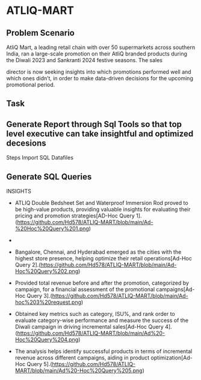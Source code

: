 # ATLIQ-MART

Problem Scenario
-------------------------------------------------------------------------------------------------------------------------------------------------------------------
AtliQ Mart, a leading retail chain with over 50 supermarkets across southern India, ran a large-scale promotion on their AtliQ branded products during the Diwali 2023 and Sankranti 2024 festive seasons. The sales

director is now seeking insights into which promotions performed well and which ones didn’t, in order to make data-driven decisions for the upcoming promotional period.

Task
-------------------------------------------------------------------------------------------------------------------------------------------------------------------
Generate Report through Sql Tools so that top level executive can take insightful and optimized decesions
-------------------------------------------------------------------------------------------------------------------------------------------------------------------
Steps
Import SQL Datafiles

Generate SQL Queries
-------------------------------------------------------------------------------------------------------------------------------------------------------------------
INSIGHTS

* ATLIQ Double Bedsheet Set and Waterproof Immersion Rod proved to be high-value products, providing valuable insights for evaluating their pricing and promotion strategies[AD-Hoc Query 1].(https://github.com/Hd578/ATLIQ-MART/blob/main/Ad-%20Hoc%20Query%201.png)
* 
* Bangalore, Chennai, and Hyderabad emerged as the cities with the highest store presence, helping optimize their retail operations[Ad-Hoc Query 2].(https://github.com/Hd578/ATLIQ-MART/blob/main/Ad-Hoc%20Query%202.png)

* Provided total revenue before and after the promotion, categorized by campaign, for a financial assessment of the promotional campaigns[Ad-Hoc Query 3].(https://github.com/Hd578/ATLIQ-MART/blob/main/Ad-hoc%203%20request.png)

* Obtained key metrics such as category, ISU%, and rank order to evaluate category-wise performance and measure the success of the Diwali campaign in driving incremental sales[Ad-Hoc Query 4].(https://github.com/Hd578/ATLIQ-MART/blob/main/Ad%20-Hoc%20Query%204.png)

* The analysis helps identify successful products in terms of incremental revenue across different campaigns, aiding in product optimization[Ad-Hoc Query 5].(https://github.com/Hd578/ATLIQ-MART/blob/main/Ad%20-Hoc%20Query%205.png)


